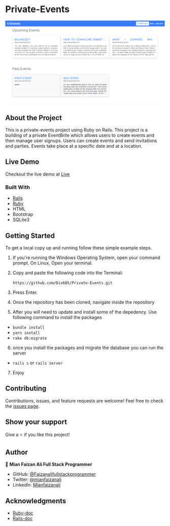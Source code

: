 # Private-Events

![screenshot](screencapture.png)

## About the Project

This is a private-events project using Ruby on Rails.  This project is a building of a private EventBrite which allows users to create events and then manage user signups. Users can create events and send invitations and parties. Events take place at a specific date and at a location.

## Live Demo
Checkout the live demo at [Live](https://stark-springs-82794.herokuapp.com/)

### Built With

- [Rails](https://guides.rubyonrails.org/)
- [Ruby](https://www.ruby-lang.org/en/)
- HTML
- Bootstrap
- SQLite3


## Getting Started

To get a local copy up and running follow these simple example steps.

1. If you're running the Windows Operating System, open your command prompt. On Linux, Open your terminal.

2. Copy and paste the following code into the Terminal:

   ```https://github.com/Div685/Private-Events.git ```

3. Press Enter.

4. Once the repository has been cloned, navigate inside the repository

5. After you will need to update and install some of the depedency. Use following command to install the packages
 - `bundle install`
 - `yarn install`
 - `rake db:migrate`

6. once you install the packages and migrate the database you can run the server
 - `rails s` or `rails server`

7. Enjoy



## Contributing

Contributions, issues, and feature requests are welcome!
Feel free to check the [issues page](../../issues).

## Show your support

Give a ⭐️ if you like this project!


## Author

👤 **Mian Faizan Ali Full Stack Programmer**

- GitHub: [@Faizanalifullstackprogrammer](https://github.com/Faizanalifullstackprogrammer)
- Twitter: [@mianfaizanali](https://twitter.com/mianfaizanali)
- LinkedIn: [Mianfaizanali](https://pk.linkedin.com/in/mianfaizanali)


## Acknowledgments

- [Ruby-doc](https://ruby-doc.org/core-2.6.5)
- [Rails-doc](https://guides.rubyonrails.org/)
